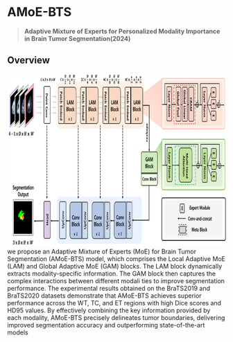 # AMoE-BTS

> **Adaptive Mixture of Experts for Personalized Modality Importance in Brain Tumor Segmentation(2024)**<br>

## Overview
<div align="center">
    <img src="overview.png" alt="Overview" height="400px" />
</div>
we propose an Adaptive Mixture of Experts (MoE) for Brain Tumor Segmentation (AMoE-BTS) model, which comprises the Local Adaptive MoE (LAM) and Global Adaptive MoE (GAM) blocks. The LAM block dynamically extracts modality-specific information. The GAM block then captures the complex interactions between different modali ties to improve segmentation performance. The experimental results obtained on the BraTS2019 and BraTS2020 datasets demonstrate that AMoE-BTS achieves superior performance across the WT, TC, and ET regions with high Dice scores and HD95 values. By effectively combining the key information provided by each modality, AMoE-BTS precisely delineates tumor boundaries, delivering improved segmentation accuracy and outperforming state-of-the-art models
